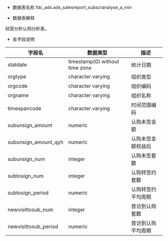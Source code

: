 - 数据表名称
fdc_ads.ads_salesreport_subscranalyse_a_min

- 数据表解释

经营分析认购分析表。

- 各字段说明

| 字段名               | 数据类型                        | 描述                         |
| -------------------- | ------------------------------- | ---------------------------- |
| statdate             | timestamp(0)  without time zone | 统计日期                     |
| orgtype              | character varying               | 组织类型                     |
| orgcode              | character  varying              | 组织编码                     |
| orgname              | character  varying              | 组织名称                     |
| timespancode         | character varying               | 时间范围编码                 |
| subunsign_amount     | numeric                         | 认购未签金额                 |
| subunsign_amount_qyh | numeric                         | 认购未签金额权益后           |
| subunsign_num        | integer                         | 认购未签套数                 |
| subtosign_num        | integer                         | 认购转签约套数               |
| subtosign_period     | numeric                         | 认购转签约平均周期           |
| newvisittosub_num    | integer                         | 首访到认购套数               |
| newvisittosub_period | numeric                         | 首访到认购平均周期           |